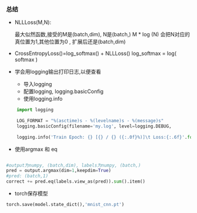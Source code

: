 ### 总结 

- NLLLoss(M,N):

	最大似然函数,接受的M是(batch,dim), N是(batch,)
	M * log (N) 
	会把N对应的真位置为1,其他位置为0 , 扩展后还是(batch,dim)
	
- CrossEntropyLoss()=log_softmax() + NLLLoss()
log_softmax = log( softmax )

- 学会用logging输出打印日志,以便查看
	- 导入logging
	- 配置logging, logging.basicConfig
	- 使用logging.info
```python
	import logging
	
	LOG_FORMAT = "%(asctime)s - %(levelname)s - %(message)s"
	logging.basicConfig(filename='my.log', level=logging.DEBUG, 		format=LOG_FORMAT)
	
	logging.info('Train Epoch: {} [{} / {} ({:.0f}%)]\t Loss:{:.6f}'.format(epoch,idx * len(data),len(train_loader.dataset),100*idx / len(train_loader),loss.item()))
```

- 使用argmax 和 eq 

```python

#output为numpy, (batch,dim), labels为numpy, (batch,)
pred = output.argmax(dim=1,keepdim=True)
#pred: (batch,1)
correct += pred.eq(labels.view_as(pred)).sum().item()
```

- torch保存模型
```python
torch.save(model.state_dict(),'mnist_cnn.pt')
```
